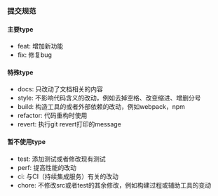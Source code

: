 ### 提交规范

#### 主要type

- feat:     增加新功能 
- fix:      修复bug

#### 特殊type

- docs:     只改动了文档相关的内容 
- style:    不影响代码含义的改动，例如去掉空格、改变缩进、增删分号 
- build:    构造工具的或者外部依赖的改动，例如webpack，npm 
- refactor: 代码重构时使用
- revert:   执行git revert打印的message

#### 暂不使用type

- test:     添加测试或者修改现有测试 
- perf:     提高性能的改动 
- ci:       与CI（持续集成服务）有关的改动 
- chore:    不修改src或者test的其余修改，例如构建过程或辅助工具的变动
